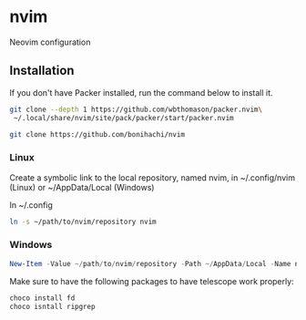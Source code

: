 # nvim
Neovim configuration

## Installation

If you don't have Packer installed, run the command below to install it.

```bash
git clone --depth 1 https://github.com/wbthomason/packer.nvim\
 ~/.local/share/nvim/site/pack/packer/start/packer.nvim
```

```bash
git clone https://github.com/bonihachi/nvim
```

### Linux

Create a symbolic link to the local repository, named nvim, in ~/.config/nvim (Linux) or ~/AppData/Local (Windows)

In ~/.config
```bash
ln -s ~/path/to/nvim/repository nvim
```

### Windows

```powershell
New-Item -Value ~/path/to/nvim/repository -Path ~/AppData/Local -Name nvim -ItemType SymbolicLink
```

Make sure to have the following packages to have telescope work properly:

```powershell
choco install fd
choco isntall ripgrep
```
